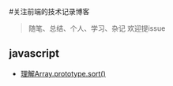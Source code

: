 #关注前端的技术记录博客
> 随笔、总结、个人、学习、杂记  欢迎提issue

## javascript
- [理解Array.prototype.sort()](./js/understanding-Array.prototype.sort().md)